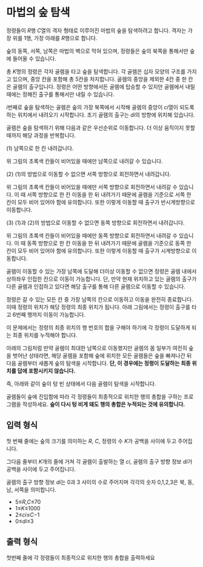# 마법의 숲 탐색

정령들이 *R*행 *C*열의 격자 형태로 이루어진 마법의 숲을 탐색하려고 합니다. 격자는 가장 위를 1행, 가장 아래를 *R*행으로 합니다.

숲의 동쪽, 서쪽, 남쪽은 마법의 벽으로 막혀 있으며, 정령들은 숲의 북쪽을 통해서만 숲에 들어올 수 있습니다.

총 *K*명의 정령은 각자 골렘을 타고 숲을 탐색합니다. 각 골렘은 십자 모양의 구조를 가지고 있으며, 중앙 칸을 포함해 총 5칸을 차지합니다. 골렘의 중앙을 제외한 4칸 중 한 칸은 골렘의 출구입니다. 정령은 어떤 방향에서든 골렘에 탑승할 수 있지만 골렘에서 내릴 때에는 정해진 출구를 통해서만 내릴 수 있습니다.

*i*번째로 숲을 탐색하는 골렘은 숲의 가장 북쪽에서 시작해 골렘의 중앙이 *ci*​열이 되도록 하는 위치에서 내려오기 시작합니다. 초기 골렘의 출구는 *di*​의 방향에 위치해 있습니다.

골렘은 숲을 탐색하기 위해 다음과 같은 우선순위로 이동합니다. 더 이상 움직이지 못할 때까지 해당 과정을 반복합니다.

(1) 남쪽으로 한 칸 내려갑니다.

위 그림의 초록색 칸들이 비어있을 때에만 남쪽으로 내려갈 수 있습니다.

(2) (1)의 방법으로 이동할 수 없으면 서쪽 방향으로 회전하면서 내려갑니다.

위 그림의 초록색 칸들이 비어있을 때에만 서쪽 방향으로 회전하면서 내려갈 수 있습니다. 이 때 서쪽 방향으로 한 칸 이동을 한 뒤 내려가기 때문에 골렘을 기준으로 서쪽 한 칸이 모두 비어 있어야 함에 유의합니다. 또한 이렇게 이동할 때 출구가 반시계방향으로 이동합니다.

(3) (1)과 (2)의 방법으로 이동할 수 없으면 동쪽 방향으로 회전하면서 내려갑니다.

위 그림의 초록색 칸들이 비어있을 때에만 동쪽 방향으로 회전하면서 내려갈 수 있습니다. 이 때 동쪽 방향으로 한 칸 이동을 한 뒤 내려가기 때문에 골렘을 기준으로 동쪽 한 칸이 모두 비어 있어야 함에 유의합니다. 또한 이렇게 이동할 때 출구가 시계방향으로 이동합니다.

골렘이 이동할 수 있는 가장 남쪽에 도달해 더이상 이동할 수 없으면 정령은 골렘 내에서 상하좌우 인접한 칸으로 이동이 가능합니다. 단, 만약 현재 위치하고 있는 골렘의 출구가 다른 골렘과 인접하고 있다면 해당 출구를 통해 다른 골렘으로 이동할 수 있습니다.

정령은 갈 수 있는 모든 칸 중 가장 남쪽의 칸으로 이동하고 이동을 완전히 종료합니다. 이때 정령의 위치가 해당 정령의 최종 위치가 됩니다. 아래 그림에서는 정령이 출구를 타고 6번째 행까지 이동이 가능합니다.

이 문제에서는 정령의 최종 위치의 행 번호의 합을 구해야 하기에 각 정령이 도달하게 되는 최종 위치를 누적해야 합니다.

아래의 그림처럼 만약 골렘이 최대한 남쪽으로 이동했지만 골렘의 몸 일부가 여전히 숲을 벗어난 상태라면, 해당 골렘을 포함해 숲에 위치한 모든 골렘들은 숲을 빠져나간 뒤 다음 골렘부터 새롭게 숲의 탐색을 시작합니다. **단, 이 경우에는 정령이 도달하는 최종 위치를 답에 포함시키지 않습니다.**

즉, 아래와 같이 숲이 텅 빈 상태에서 다음 골렘이 탐색을 시작합니다.

골렘들이 숲에 진입함에 따라 각 정령들이 최종적으로 위치한 행의 총합을 구하는 프로그램을 작성하세요. **숲이 다시 텅 비게 돼도 행의 총합은 누적되는 것에 유의합니다.**

## **입력 형식**

첫 번째 줄에는 숲의 크기를 의미하는 *R*, *C*, 정령의 수 *K*가 공백을 사이에 두고 주어집니다.

그다음 줄부터 *K*개의 줄에 거쳐 각 골렘이 출발하는 열 *ci*​, 골렘의 출구 방향 정보 *di*​가 공백을 사이에 두고 주어집니다.

골렘의 출구 방향 정보 *di*​는 0과 3 사이의 수로 주어지며 각각의 숫자 0,1,2,3은 북, 동, 남, 서쪽을 의미합니다.

- 5≤*R*,*C*≤70
- 1≤*K*≤1000
- 2≤*ci*​≤*C*−1
- 0≤*di*​≤3

## **출력 형식**

첫번째 줄에 각 정령들이 최종적으로 위치한 행의 총합을 출력하세요
